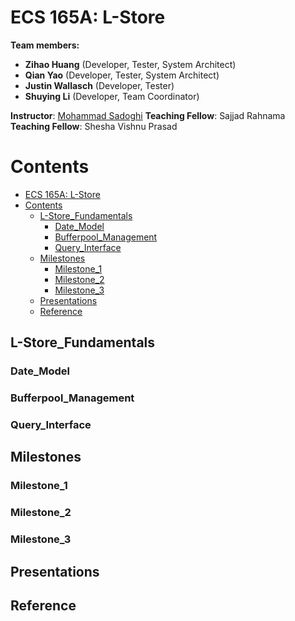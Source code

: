 # ECS 165A: L-Store

**Team members:**
- **Zihao Huang** (Developer, Tester, System Architect)
- **Qian Yao** (Developer, Tester, System Architect)
- **Justin Wallasch** (Developer, Tester)
- **Shuying Li** (Developer, Team Coordinator)

**Instructor**: [Mohammad Sadoghi](https://expolab.org/)
**Teaching Fellow**: Sajjad Rahnama
**Teaching Fellow**: Shesha Vishnu Prasad

# Contents 
- [ECS 165A: L-Store](#ecs-165a-l-store)
- [Contents](#contents)
  - [L-Store_Fundamentals](#l-store_fundamentals)
    - [Date_Model](#date_model)
    - [Bufferpool_Management](#bufferpool_management)
    - [Query_Interface](#query_interface)
  - [Milestones](#milestones)
    - [Milestone_1](#milestone_1)
    - [Milestone_2](#milestone_2)
    - [Milestone_3](#milestone_3)
  - [Presentations](#presentations)
  - [Reference](#reference)

## L-Store_Fundamentals
### Date_Model
### Bufferpool_Management
### Query_Interface

## Milestones

### Milestone_1

### Milestone_2

### Milestone_3

## Presentations

## Reference


